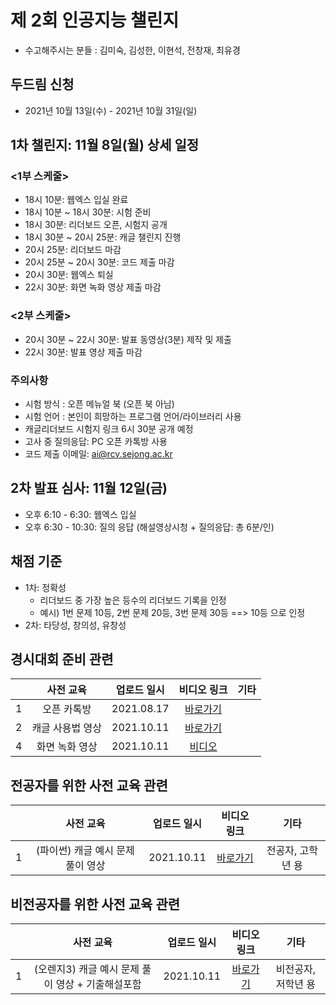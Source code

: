 # 제 2회 인공지능 챌린지
- 수고해주시는 분들 : 김미숙, 김성한, 이현석, 전창재, 최유경


## 두드림 신청
- 2021년 10월 13일(수) - 2021년 10월 31일(일)
 

## 1차 챌린지: 11월 8일(월) 상세 일정
### <1부 스케줄>
- 18시 10분: 웹엑스 입실 완료
- 18시 10분 ~ 18시 30분: 시험 준비
- 18시 30분: 리더보드 오픈, 시험지 공개
- 18시 30분 ~ 20시 25분: 캐글 챌린지 진행
- 20시 25분: 리더보드 마감
- 20시 25분 ~ 20시 30분: 코드 제출 마감
- 20시 30분: 웹엑스 퇴실 
- 22시 30분: 화면 녹화 영상 제출 마감

### <2부 스케줄>
- 20시 30분 ~ 22시 30분: 발표 동영상(3분) 제작 및 제출
- 22시 30분: 발표 영상 제출 마감

### 주의사항
- 시험 방식 : 오픈 메뉴얼 북 (오픈 북 아님)
- 시험 언어 : 본인이 희망하는 프로그램 언어/라이브러리 사용 
- 캐글리더보드 시험지 링크 6시 30분 공개 예정
- 고사 중 질의응답: PC 오픈 카톡방 사용 
- 코드 제출 이메일: ai@rcv.sejong.ac.kr



## 2차 발표 심사: 11월 12일(금)
- 오후 6:10 - 6:30: 웹엑스 입실 
- 오후 6:30 - 10:30: 질의 응답 (해설영상시청 + 질의응답: 총 6분/인)


## 채점 기준
- 1차: 정확성 
  - 리더보드 중 가장 높은 등수의 리더보드 기록을 인정 
  - 예시) 1번 문제 10등, 2번 문제 20등, 3번 문제 30등 ==> 10등 으로 인정
- 2차: 타당성, 창의성, 유창성


## 경시대회 준비 관련
| | 사전 교육 | 업로드 일시 | 비디오 링크 | 기타 | 
|:--:|:--:|:--:|:--:|:--:|
| 1 | 오픈 카톡방  |  2021.08.17  | [바로가기](https://open.kakao.com/o/gzPCsMud) | |
| 2 | 캐글 사용법 영상  |  2021.10.11 | [바로가기](https://github.com/SejongAI-Challenge/2021.AI.Challenge/issues/1) | |
| 4 | 화면 녹화 영상  |  2021.10.11 | [비디오](https://github.com/SejongAI-Challenge/2021.AI.Challenge/issues/3) | |


## 전공자를 위한 사전 교육 관련
| | 사전 교육 | 업로드 일시 | 비디오 링크 | 기타 | 
|:--:|:--:|:--:|:--:|:--:|
| 1 | (파이썬) 캐글 예시 문제 풀이 영상  |  2021.10.11 | [바로가기](https://github.com/SejongAI-Challenge/2021.AI.Challenge/issues/2) | 전공자, 고학년 용  |

## 비전공자를 위한 사전 교육 관련
| | 사전 교육 | 업로드 일시 | 비디오 링크 | 기타 | 
|:--:|:--:|:--:|:--:|:--:|
| 1 | (오렌지3) 캐글 예시 문제 풀이 영상 + 기출해설포함 |  2021.10.11  | [바로가기](https://github.com/SejongAI-Challenge/2021.AI.Challenge/issues/4) | 비전공자, 저학년 용|





